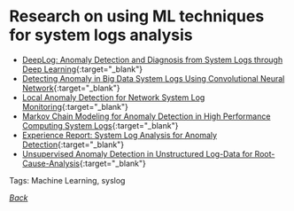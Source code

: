# Research on using ML techniques for system logs analysis

- [DeepLog: Anomaly Detection and Diagnosis from System Logs through Deep Learning](../../docs/DeepLog-Anomaly-Detection-and-Diagnosis-from-System-Logs.pdf){:target="_blank"}
- [Detecting Anomaly in Big Data System Logs Using Convolutional Neural Network](../../docs/Detecting-Anomaly-in-Big-Data-System-Logs-Using-Convolutional-Neural-Network.pdf){:target="_blank"}
- [Local Anomaly Detection for Network System Log Monitoring](../../docs/Local-Anomaly-Detection-for-Network-System-Log-Monitoring.pdf){:target="_blank"}
- [Markov Chain Modeling for Anomaly Detection in High Performance Computing System Logs](../../docs/markov-chain-modeling-for-anomaly-detection-in-high-performance-computing-system-logs.pdf){:target="_blank"}
- [Experience Report: System Log Analysis for Anomaly Detection](../../docs/Experience-Report-System-Log-Analysis-for-Anomaly-Detection.pdf){:target="_blank"}
- [Unsupervised Anomaly Detection in Unstructured Log-Data for Root-Cause-Analysis](../../docs/unsupervised-anomaly-detection-in-unstructured-log-data-for-root-cause-analysis.pdf){:target="_blank"}

Tags: Machine Learning, syslog

[_Back_](../)
